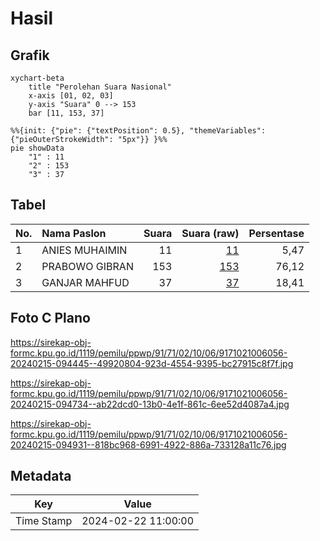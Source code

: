 # Hasil

## Grafik

```mermaid
xychart-beta
    title "Perolehan Suara Nasional"
    x-axis [01, 02, 03]
    y-axis "Suara" 0 --> 153
    bar [11, 153, 37]
```

```mermaid
%%{init: {"pie": {"textPosition": 0.5}, "themeVariables": {"pieOuterStrokeWidth": "5px"}} }%%
pie showData
    "1" : 11
    "2" : 153
    "3" : 37
```

## Tabel

| No. | Nama Paslon    | Suara | Suara (raw) | Persentase |
|:--- |:-------------- | -----:| -----------:| ----------:|
| 1   | ANIES MUHAIMIN | 11    | [11][p-1]   | 5,47       |
| 2   | PRABOWO GIBRAN | 153   | [153][p-2]  | 76,12      |
| 3   | GANJAR MAHFUD  | 37    | [37][p-3]   | 18,41      |


[p-1]: https://github.com/gigit-pemilu/pemilu-2024/blob/main/pilpres/hitung-suara/sub/91-papua/sub/71-kota-jayapura/sub/02-jayapura-selatan/sub/1006-hamadi/sub/056-tps/sub/paslon-1.txt
[p-2]: https://github.com/gigit-pemilu/pemilu-2024/blob/main/pilpres/hitung-suara/sub/91-papua/sub/71-kota-jayapura/sub/02-jayapura-selatan/sub/1006-hamadi/sub/056-tps/sub/paslon-2.txt
[p-3]: https://github.com/gigit-pemilu/pemilu-2024/blob/main/pilpres/hitung-suara/sub/91-papua/sub/71-kota-jayapura/sub/02-jayapura-selatan/sub/1006-hamadi/sub/056-tps/sub/paslon-3.txt

## Foto C Plano

https://sirekap-obj-formc.kpu.go.id/1119/pemilu/ppwp/91/71/02/10/06/9171021006056-20240215-094445--49920804-923d-4554-9395-bc27915c8f7f.jpg

https://sirekap-obj-formc.kpu.go.id/1119/pemilu/ppwp/91/71/02/10/06/9171021006056-20240215-094734--ab22dcd0-13b0-4e1f-861c-6ee52d4087a4.jpg

https://sirekap-obj-formc.kpu.go.id/1119/pemilu/ppwp/91/71/02/10/06/9171021006056-20240215-094931--818bc968-6991-4922-886a-733128a11c76.jpg


## Metadata

| Key        | Value               |
| ---------- | ------------------- |
| Time Stamp | 2024-02-22 11:00:00 |




